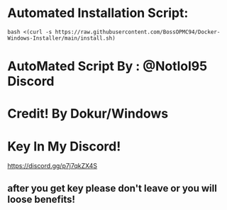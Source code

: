 # Automated Installation Script:
```
bash <(curl -s https://raw.githubusercontent.com/BossOPMC94/Docker-Windows-Installer/main/install.sh)
```
# AutoMated Script By : @Notlol95 Discord
# Credit! By Dokur/Windows
# Key In My Discord!
https://discord.gg/p7j7qkZX4S
## after you get key please don't leave or you will loose benefits!
